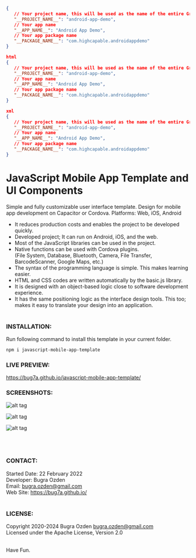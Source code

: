 

```json
{
   // Your project name, this will be used as the name of the entire Gradle project, only English is allowed
   "__PROJECT_NAME__": "android-app-demo",
   // Your app name
   "__APP_NAME__": "Android App Demo",
   // Your app package name
   "__PACKAGE_NAME__": "com.highcapable.androidappdemo"
}

html
{
   // Your project name, this will be used as the name of the entire Gradle project, only English is allowed
   "__PROJECT_NAME__": "android-app-demo",
   // Your app name
   "__APP_NAME__": "Android App Demo",
   // Your app package name
   "__PACKAGE_NAME__": "com.highcapable.androidappdemo"
}

xml
{
   // Your project name, this will be used as the name of the entire Gradle project, only English is allowed
   "__PROJECT_NAME__": "android-app-demo",
   // Your app name
   "__APP_NAME__": "Android App Demo",
   // Your app package name
   "__PACKAGE_NAME__": "com.highcapable.androidappdemo"
}
```

# JavaScript Mobile App Template and UI Components
Simple and fully customizable user interface template. Design for mobile app development on Capacitor or Cordova. Platforms: Web, iOS, Android

- It reduces production costs and enables the project to be developed quickly.<br>
- Developed project; It can run on Android, iOS, and the web.<br>
- Most of the JavaScript libraries can be used in the project.<br>
- Native functions can be used with Cordova plugins.<br>(File System, Database, Bluetooth, Camera, File Transfer, BarcodeScanner, Google Maps, etc.)<br>
- The syntax of the programming language is simple. This makes learning easier.<br>
- HTML and CSS codes are written automatically by the basic.js library.<br>
- It is designed with an object-based logic close to software development experience.<br>
- It has the same positioning logic as the interface design tools. This too; makes it easy to translate your design into an application.<br><br>


### INSTALLATION:

Run following command to install this template in your current folder.

```bash
npm i javascript-mobile-app-template
```

### LIVE PREVIEW:

https://bug7a.github.io/javascript-mobile-app-template/

### SCREENSHOTS:

![alt tag](https://bug7a.github.io/javascript-mobile-app-template/mobile-app-ui-template-android-ios.png)

![alt tag](https://bug7a.github.io/javascript-mobile-app-template/mobile-app-template-android.png)

![alt tag](https://bug7a.github.io/javascript-mobile-app-template/mobile-app-template-ios.png)

<br><br>

### CONTACT:

Started Date: 22 February 2022<br>
Developer: Bugra Ozden<br>
Email: bugra.ozden@gmail.com<br>
Web Site: https://bug7a.github.io/<br><br>

### LICENSE:

Copyright 2020-2024 Bugra Ozden <bugra.ozden@gmail.com><br />
Licensed under the Apache License, Version 2.0<br /><br />

Have Fun.
